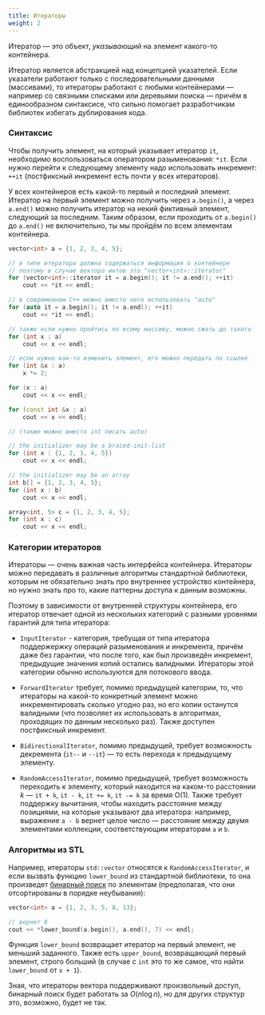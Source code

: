 ```yaml
---
title: Итераторы
weight: 2
---
```


Итератор — это объект, *указывающий* на элемент какого-то контейнера.

Итератор является абстракцией над концепцией указателей. Если указатели работают только с последовательными данными (массивами), то итераторы работают с любыми контейнерами — например со связными списками или деревьями поиска — причём в единообразном синтаксисе, что сильно помогает разработчикам библиотек избегать дублирования кода.

### Синтаксис

Чтобы получить элемент, на который указывает итератор `it`, необходимо воспользоваться оператором разыменования: `*it`. Если нужно перейти к следующему элементу надо использовать инкремент: `++it` (постфиксный инкремент есть почти у всех итераторов).

У всех контейнеров есть какой-то первый и последний элемент. Итератор на первый элемент можно получить через `a.begin()`, а через `a.end()` можно получить итератор на некий фиктивный элемент, следующий за последним. Таким образом, если проходить от `a.begin()` до `a.end()` не включительно, ты мы пройдём по всем элементам контейнера.

```cpp
vector<int> a = {1, 2, 3, 4, 5};

// в типе итератора должна содержаться информация о контейнере
// поэтому в случае вектора интов это "vector<int>::iterator"
for (vector<int>::iterator it = a.begin(); it != a.end(); ++it)
    cout << *it << endl;

// в современном C++ можно вместо него использовать "auto"
for (auto it = a.begin(); it != a.end(); ++it)
    cout << *it << endl;

// также если нужно пройтись по всему массиву, можно сжать до такого
for (int x : a)
    cout << x << endl;

// если нужно как-то изменить элемент, его можно передать по ссылке
for (int &x : a)
    x *= 2;

for (x : a)
    cout << x << endl;

for (const int &x : a)
    cout << x << endl;

// (также можно вместо int писать auto)

// the initializer may be a braced-init-list
for (int x : {1, 2, 3, 4, 5})
    cout << x << endl;

// the initializer may be an array
int b[] = {1, 2, 3, 4, 5};
for (int x : b)
    cout << x << endl;

array<int, 5> c = {1, 2, 3, 4, 5};
for (int x : c)
    cout << x << endl;
```

### Категории итераторов

Итераторы — очень важная часть интерфейса контейнера. Итераторы можно передавать в различные алгоритмы стандартной библиотеки, которым не обязательно знать про внутреннее устройство контейнера, но нужно знать про то, какие паттерны доступа к данным возможны.

Поэтому в зависимости от внутренней структуры контейнера, его итератор отвечает одной из нескольких категорий с разными уровнями гарантий для типа итератора:

- `InputIterator` - категория, требущая от типа итератора поддержержку операций разыменования и инкремента, причём даже без гарантии, что после того, как был произведён инкремент, предыдущие значения копий остались валидными. Итераторы этой категории обычно используются для потокового ввода.

- `ForwardIterator` требует, помимо предыдущей категории, то, что итераторы на какой-то конкретный элемент можно инкрементировать сколько угодно раз, но его копии останутся валидными (что позволяет их использовать в алгоритмах, проходящих по данным несколько раз). Также доступен постфиксный инкремент.

- `BidirectionalIterator`, помимо предыдущей, требует возможность декремента (`it--` и `--it`) — то есть перехода к предыдущему элементу.

- `RandomAccessIterator`, помимо предыдущей, требует возможность переходить к элементу, который находится на каком-то расстоянии $k$ — `it + k`, `it - k`, `it += k`, `it -= k` за время O(1). Также требует поддержку вычитания, чтобы находить расстояние между позициями, на которые указывают два итератора: например, выражение `a - b` вернет целое число — расстояние между двумя элементами коллекции, соответствующим итераторам `a` и `b`.

### Алгоритмы из STL

Например, итераторы `std::vector` относятся к `RandomAccessIterator`, и если вызвать функцию `lower_bound` из стандартной библиотеки, то она произведет [бинарный поиск](/cs/interactive/binary-search/) по элементам (предполагая, что они отсортированы в порядке неубывания):

```cpp
vector<int> a = {1, 2, 3, 5, 8, 13};

// вернет 8
cout << *lower_bound(a.begin(), a.end(), 7) << endl;
```

Функция `lower_bound` возвращает итератор на первый элемент, не меньший заданного. Также есть `upper_bound`, возвращающий первый элемент, строго больший (в случае с `int` это то же самое, что найти `lower_bound` от `x + 1`).

Зная, что итераторы вектора поддерживают произвольный доступ, бинарный поиск будет работать за $O(n \log n)$, но для других структур это, возможно, будет не так.
